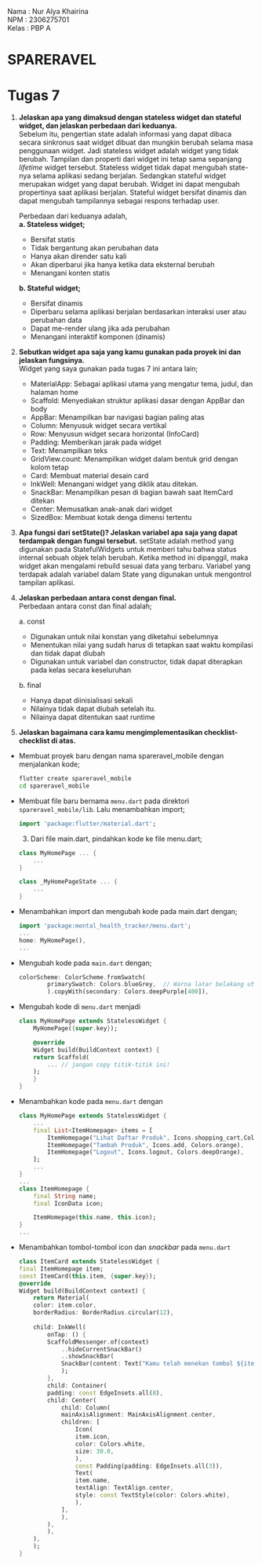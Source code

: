 Nama : Nur Alya Khairina  
NPM : 2306275701  
Kelas : PBP A

# SPARERAVEL
# Tugas 7
1. **Jelaskan apa yang dimaksud dengan stateless widget dan stateful widget, dan jelaskan perbedaan dari keduanya.**  
Sebelum itu, pengertian state adalah informasi yang dapat dibaca secara sinkronus saat widget dibuat dan mungkin berubah selama masa penggunaan widget. Jadi stateless widget adalah widget yang tidak berubah. Tampilan dan properti dari widget ini tetap sama sepanjang *lifetime* widget tersebut. Stateless widget tidak dapat mengubah state-nya selama aplikasi sedang berjalan. Sedangkan stateful widget merupakan widget yang dapat berubah. Widget ini dapat mengubah propertinya saat aplikasi berjalan. Stateful widget bersifat dinamis dan dapat mengubah tampilannya sebagai respons terhadap user. 

    Perbedaan dari keduanya adalah,  
    **a. Stateless widget;**
    - Bersifat statis 
    - Tidak bergantung akan perubahan data
    - Hanya akan dirender satu kali
    - Akan diperbarui jika hanya ketika data eksternal berubah
    - Menangani konten statis  

    **b. Stateful widget;**
    - Bersifat dinamis
    - Diperbaru selama aplikasi berjalan berdasarkan interaksi user atau perubahan data
    - Dapat me-render ulang jika ada perubahan 
    - Menangani interaktif komponen (dinamis)


2. **Sebutkan widget apa saja yang kamu gunakan pada proyek ini dan jelaskan fungsinya.**  
Widget yang saya gunakan pada tugas 7 ini antara lain;
    - MaterialApp: Sebagai aplikasi utama yang mengatur tema, judul, dan halaman home
    - Scaffold: Menyediakan struktur aplikasi dasar dengan AppBar dan body
    - AppBar: Menampilkan bar navigasi bagian paling atas
    - Column: Menyusuk widget secara vertikal
    - Row: Menyusun widget secara horizontal (InfoCard)
    - Padding: Memberikan jarak pada widget
    - Text: Menampilkan teks
    - GridView.count: Menampilkan widget dalam bentuk grid dengan kolom tetap
    - Card: Membuat material desain card 
    - InkWell: Menangani widget yang diklik atau ditekan.
    - SnackBar: Menampilkan pesan di bagian bawah saat ItemCard ditekan 
    - Center: Memusatkan anak-anak dari widget
    - SizedBox: Membuat kotak denga dimensi tertentu

3. **Apa fungsi dari setState()? Jelaskan variabel apa saja yang dapat terdampak dengan fungsi tersebut.**
setState adalah method yang digunakan pada StatefulWidgets untuk memberi tahu bahwa status internal sebuah objek telah berubah. Ketika method ini dipanggil, maka widget akan mengalami rebuild sesuai data yang terbaru. Variabel yang terdapak adalah variabel dalam State yang digunakan untuk mengontrol tampilan aplikasi. 


4. **Jelaskan perbedaan antara const dengan final.**  
Perbedaan antara const dan final adalah;  

    a. const
    - Digunakan untuk nilai konstan yang diketahui sebelumnya
    - Menentukan nilai yang sudah harus di tetapkan saat waktu kompilasi dan tidak dapat diubah
    - Digunakan untuk variabel dan constructor, tidak dapat diterapkan pada kelas secara keseluruhan

    b. final
    - Hanya dapat diinisialisasi sekali
    - Nilainya tidak dapat diubah setelah itu. 
    - Nilainya dapat ditentukan saat runtime


5. **Jelaskan bagaimana cara kamu mengimplementasikan checklist-checklist di atas.**  
- Membuat proyek baru dengan nama spareravel_mobile dengan menjalankan kode;
    ```bash
    flutter create spareravel_mobile
    cd spareravel_mobile
    ```
- Membuat file baru bernama `menu.dart` pada direktori `spareravel_mobile/lib`. Lalu menambahkan import;
    ```dart
    import 'package:flutter/material.dart';
    ```
    3. Dari file main.dart, pindahkan kode ke file menu.dart;
    ```dart
    class MyHomePage ... {
        ...
    }

    class _MyHomePageState ... {
        ...
    }
    ```
- Menambahkan import dan mengubah kode pada main.dart dengan;
    ```dart
    import 'package:mental_health_tracker/menu.dart';
    ...
    home: MyHomePage(),
    ...
    ```

- Mengubah kode pada `main.dart` dengan;
    ```dart
    colorScheme: ColorScheme.fromSwatch(
            primarySwatch: Colors.blueGrey,  // Warna latar belakang utama
            ).copyWith(secondary: Colors.deepPurple[400]),
    ```
- Mengubah kode di `menu.dart` menjadi
    ```dart
    class MyHomePage extends StatelessWidget {
        MyHomePage({super.key});

        @override
        Widget build(BuildContext context) {
        return Scaffold(
            ... // jangan copy titik-titik ini!
        );
        }
    }
    ```

- Menambahkan kode pada `menu.dart` dengan
    ```dart
    class MyHomePage extends StatelessWidget {
        ...
        final List<ItemHomepage> items = [
            ItemHomepage("Lihat Daftar Produk", Icons.shopping_cart,Colors.yellow ),
            ItemHomepage("Tambah Produk", Icons.add, Colors.orange),
            ItemHomepage("Logout", Icons.logout, Colors.deepOrange),
        ];
        ...
    }
    ...
    class ItemHomepage {
        final String name;
        final IconData icon;

        ItemHomepage(this.name, this.icon);
    }
    ...

    ```
- Menambahkan tombol-tombol icon dan *snackbar* pada `menu.dart`
    ```dart
    class ItemCard extends StatelessWidget {
    final ItemHomepage item; 
    const ItemCard(this.item, {super.key}); 
    @override
    Widget build(BuildContext context) {
        return Material(
        color: item.color,
        borderRadius: BorderRadius.circular(12),
        
        child: InkWell(
            onTap: () {
            ScaffoldMessenger.of(context)
                ..hideCurrentSnackBar()
                ..showSnackBar(
                SnackBar(content: Text("Kamu telah menekan tombol ${item.name}!"))
                );
            },
            child: Container(
            padding: const EdgeInsets.all(8),
            child: Center(
                child: Column(
                mainAxisAlignment: MainAxisAlignment.center,
                children: [
                    Icon(
                    item.icon,
                    color: Colors.white,
                    size: 30.0,
                    ),
                    const Padding(padding: EdgeInsets.all(3)),
                    Text(
                    item.name,
                    textAlign: TextAlign.center,
                    style: const TextStyle(color: Colors.white),
                    ),
                ],
                ),
            ),
            ),
        ),
        );
    }
    ```



